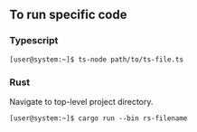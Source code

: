 ## To run specific code

### Typescript
```console
[user@system:~]$ ts-node path/to/ts-file.ts
```

### Rust
Navigate to top-level project directory.
```console
[user@system:~]$ cargo run --bin rs-filename
```
